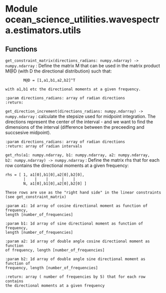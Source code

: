 Module ocean_science_utilities.wavespectra.estimators.utils
===========================================================

Functions
---------


`get_constraint_matrix(directions_radians: numpy.ndarray) ‑> numpy.ndarray`
:   Define the matrix M that can be used in the matrix product M@D (with D the
    directional distribution) such that:

            M@D = [1,a1,b1,a2,b2]^T

    with a1,b1 etc the directional moments at a given frequency.

    :param directions_radians: array of radian directions
    :return:


`get_direction_increment(directions_radians: numpy.ndarray) ‑> numpy.ndarray`
:   calculate the stepsize used for midpoint integration. The directions
    represent the center of the interval - and we want to find the dimensions of
    the interval (difference between the preceeding and succsesive midpoint).

    :param directions_radians: array of radian directions
    :return: array of radian intervals


`get_rhs(a1: numpy.ndarray, b1: numpy.ndarray, a2: numpy.ndarray, b2: numpy.ndarray) ‑> numpy.ndarray`
:   Define the matrix rhs that for each row contains the directional moments
    at a given frequency:

    rhs = [ 1, a1[0],b1[0],a2[0],b2[0],
            |    |    |      |    |
            N, a1[0],b1[0],a2[0],b2[0] ]

    These rows are use as the "right hand side" in the linear constraints
    (see get_constraint_matrix)

    :param a1: 1d array of cosine directional moment as function of frequency,
    length [number_of_frequencies]

    :param b1: 1d array of sine directional moment as function of frequency,
    length [number_of_frequencies]

    :param a2: 1d array of double angle cosine directional moment as function
    of frequency, length [number_of_frequencies]

    :param b2: 1d array of double angle sine directional moment as function of
    frequency, length [number_of_frequencies]

    :return: array ( number of frequencies by 5) that for each row contains
    the directional moments at a given frequency
